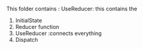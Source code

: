 This folder contains :
UseReducer:
 this contains the 

1. InitialState
2. Reducer function
3. UseReducer :connects everything
4. Dispatch
